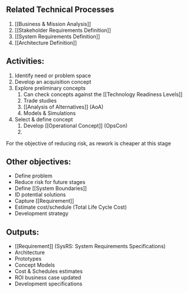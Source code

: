 ## Related Technical Processes
1. [[Business & Mission Analysis]]
2. [[Stakeholder Requirements Definition]]
3. [[System Requirements Definition]]
4. [[Architecture Definition]]
## Activities:
1. Identify need or problem space
2. Develop an acquisition concept
3. Explore preliminary concepts
	1. Can check concepts against the [[Technology Readiness Levels]]
	2. Trade studies
	3. [[Analysis of Alternatives]] (AoA)
	4. Models & Simulations
4. Select & define concept
	1. Develop [[Operational Concept]] (OpsCon)
	2. 

For the objective of reducing risk, as rework is cheaper at this stage

## Other objectives:
- Define problem
- Reduce risk for future stages
- Define [[System Boundaries]]
- ID potential solutions
- Capture [[Requirement]]
- Estimate cost/schedule (Total Life Cycle Cost)
- Development strategy

## Outputs:
- [[Requirement]] (SysRS: System Requirements Specifications)
- Architecture
- Prototypes
- Concept Models
- Cost & Schedules estimates
- ROI business case updated
- Development specifications
